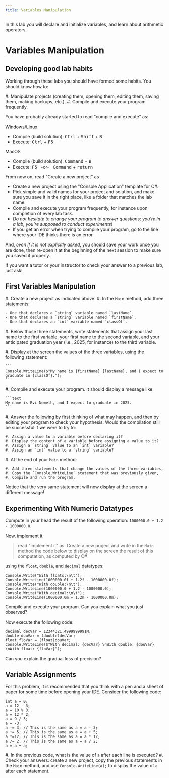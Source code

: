 ```yaml
---
title: Variables Manipulation
---
```


In this lab you will declare and initialize variables, and learn about arithmetic operators.

# Variables Manipulation

## Developing good lab habits

Working through these labs you should have formed some habits. You should know how to:

#. Manipulate projects (creating them, opening them, editing them, saving them, making backups, etc.).
#. Compile and execute your program frequently.

You have probably already started to read "compile and execute" as:

Windows/Linux

- Compile (build solution): <kbd>Ctrl</kbd> + <kbd>Shift</kbd> + <kbd>B</kbd>
- Execute: <kbd>Ctrl</kbd> + <kbd>F5</kbd> 

MacOS

- Compile (build solution): <kbd>Command</kbd> + <kbd>B</kbd>
- Execute: <kbd>F5</kbd> &nbsp; -or- &nbsp; <kbd>Command</kbd> + <kbd>return</kbd>

From now on, read "Create a new project" as 

 - Create a new project using the "Console Application" template for C\#.
 - Pick simple and valid names for your project and solution, and make sure you save it in the right place, like a folder that matches the lab name.
 - Compile and execute your program frequently, for instance upon completion of every lab task.
 - *Do not hesitate to change your program to answer questions; you're in a lab, you're supposed to conduct experiments!*
 - If you get an error when trying to compile your program, go to the line where your IDE thinks there is an error.

And, _even if it is not explicitly asked_, you should save your work once you are done, then re-open it at the beginning of the next session to make sure you saved it properly.

If you want a tutor or your instructor to check your answer to a previous lab, just ask!


## First Variables Manipulation

#. Create a new project as indicated above.
#. In the `Main` method, add three statements:

    - One that declares a `string` variable named `lastName`.
    - One that declares a `string` variable named `firstName`.
    - One that declares an `int` variable named `classOf`.

#. Below those three statements, write statements that assign your last name to the first variable, your first name to the second variable, and your anticipated graduation year (i.e., 2025, for instance) to the third variable.

#. Display at the screen the values of the three variables, using the following statement:

    ```
    Console.WriteLine($"My name is {firstName} {lastName}, and I expect to graduate in {classOf}.");
    ```

#. Compile and execute your program. It should display a message like:

    ```text
    My name is Evi Nemeth, and I expect to graduate in 2025.
    ```

#. Answer the following by first thinking of what may happen, and then by editing your program to check your hypothesis. Would the compilation still be successful if we were to try to:

    #. Assign a value to a variable before declaring it?
    #. Display the content of a variable before assigning a value to it?
    #. Assign a `string` value to an `int` variable?
    #. Assign an `int` value to a `string` variable?

#. At the end of your `Main` method:

    #. Add three statements that change the values of the three variables,
    #. Copy the `Console.WriteLine` statement that was previously given,
    #. Compile and run the program.
   
   Notice that the very same statement will now display at the screen a different message!

## Experimenting With Numeric Datatypes

Compute in your head the result of the following operation: `1000000.0 + 1.2 - 1000000.0`.

Now, implement it

> read "implement it" as:  Create a new project and write in the `Main` method the code below to display on the screen the result of this computation, as computed by C#

using the `float`, `double`, and `decimal` datatypes:

```
Console.Write("With floats:\n\t");
Console.WriteLine(1000000.0f + 1.2f - 1000000.0f);
Console.Write("With double:\n\t");
Console.WriteLine(1000000.0 + 1.2 - 1000000.0);
Console.Write("With decimal:\n\t");
Console.WriteLine(1000000.0m + 1.2m - 1000000.0m);
```

Compile and execute your program. Can you explain what you just observed?

Now execute the following code:

```
decimal decVar = 12344321.4999999991M;
double douVar = (double)decVar;
float floVar = (float)douVar;
Console.WriteLine($"With decimal: {decVar} \nWith double: {douVar} \nWith float: {floVar}");
```

Can you explain the gradual loss of precision?

## Variable Assignments

For this problem, it is recommended that you think with a pen and a sheet of paper for some time before opening your IDE. Consider the following code:

```
int a = 0;
a = 12 - 3;
a = 10 % 3;
a = 12 * 2;
a = 9 / 3;
a = -3;
a -= 3; // This is the same as a = a - 3;
a += 5; // This is the same as a = a + 5;
a *=12; // This is the same as a = a * 12;
a /= 2; // This is the same as a = a / 2;
a = a + a;
```

#. In the previous code, what is the value of `a` after each line is executed?
#. Check your answers: create a new project, copy the previous statements in the `Main` method, and use `Console.WriteLine(a);` to display the value of `a` after each statement.
